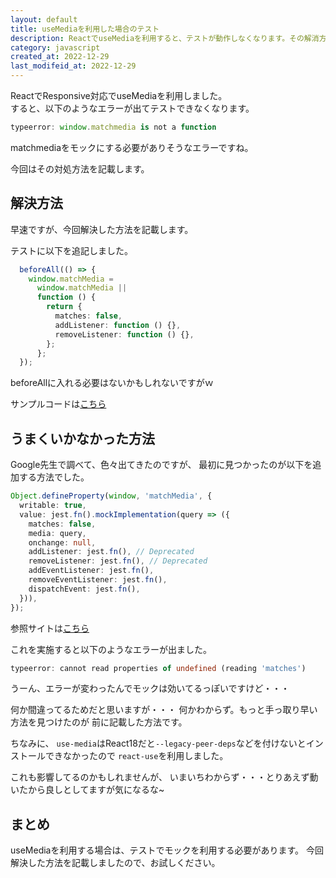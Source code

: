 ```yaml
---
layout: default
title: useMediaを利用した場合のテスト
description: ReactでuseMediaを利用すると、テストが動作しなくなります。その解消方法を紹介します。
category: javascript
created_at: 2022-12-29
last_modifeid_at: 2022-12-29
---
```


ReactでResponsive対応でuseMediaを利用しました。  
すると、以下のようなエラーが出てテストできなくなります。

```TypeScript
typeerror: window.matchmedia is not a function
```

matchmediaをモックにする必要がありそうなエラーですね。

今回はその対処方法を記載します。

## 解決方法

早速ですが、今回解決した方法を記載します。

テストに以下を追記しました。

```TypeScript
  beforeAll(() => {
    window.matchMedia =
      window.matchMedia ||
      function () {
        return {
          matches: false,
          addListener: function () {},
          removeListener: function () {},
        };
      };
  });
```

beforeAllに入れる必要はないかもしれないですがｗ

サンプルコードは[こちら](https://github.com/mtaketani113/omu-karate-page/blob/v1.2.6/src/components/TrainingMenue.test.tsx)

## うまくいかなかった方法

Google先生で調べて、色々出てきたのですが、
最初に見つかったのが以下を追加する方法でした。

```TypeScript
Object.defineProperty(window, 'matchMedia', {
  writable: true,
  value: jest.fn().mockImplementation(query => ({
    matches: false,
    media: query,
    onchange: null,
    addListener: jest.fn(), // Deprecated
    removeListener: jest.fn(), // Deprecated
    addEventListener: jest.fn(),
    removeEventListener: jest.fn(),
    dispatchEvent: jest.fn(),
  })),
});
```

参照サイトは[こちら](https://jestjs.io/docs/manual-mocks#mocking-methods-which-are-not-implemented-in-jsdom)

これを実施すると以下のようなエラーが出ました。
```TypeScript
typeerror: cannot read properties of undefined (reading 'matches')
```

うーん、エラーが変わったんでモックは効いてるっぽいですけど・・・

何か間違ってるためだと思いますが・・・
何かわからず。もっと手っ取り早い方法を見つけたのが
前に記載した方法です。

ちなみに、
`use-media`はReact18だと`--legacy-peer-deps`などを付けないとインストールできなかったので
`react-use`を利用しました。

これも影響してるのかもしれませんが、
いまいちわからず・・・とりあえず動いたから良しとしてますが気になるな~

## まとめ

useMediaを利用する場合は、テストでモックを利用する必要があります。
今回解決した方法を記載しましたので、お試しください。